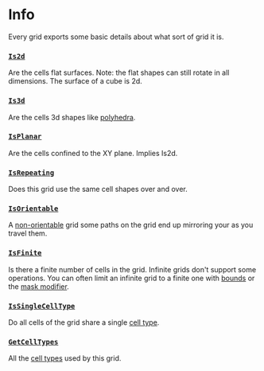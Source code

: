 # Info

Every grid exports some basic details about what sort of grid it is.

### [`Is2d`](xref:Sylves.IGrid.Is2d)

Are the cells flat surfaces. Note: the flat shapes can still rotate in all dimensions. The surface of a cube is 2d.

### [`Is3d`](xref:Sylves.IGrid.Is3d)

Are the cells 3d shapes like [polyhedra](https://en.wikipedia.org/wiki/Honeycomb_(geometry)).

### [`IsPlanar`](xref:Sylves.IGrid.IsPlanar)

Are the cells confined to the XY plane. Implies Is2d.

### [`IsRepeating`](xref:Sylves.IGrid.IsRepeating)

Does this grid use the same cell shapes over and over.

### [`IsOrientable`](xref:Sylves.IGrid.IsOrientable)

A [non-orientable](https://en.wikipedia.org/wiki/Orientability) grid some paths on the grid end up mirroring your as you travel them.

### [`IsFinite`](xref:Sylves.IGrid.IsFinite)

Is there a finite number of cells in the grid. Infinite grids don't support some operations. You can often limit an infinite grid to a finite one with [bounds](bounds.md) or the [mask modifier](../modifiers/maskmodifier.md).

### [`IsSingleCellType`](xref:Sylves.IGrid.IsSingleCellType)

Do all cells of the grid share a single [cell type](intro.md#what-is-a-cell).

### [`GetCellTypes`](xref:Sylves.IGrid.GetCellTypes)

All the [cell types](intro.md#what-is-a-cell) used by this grid.
